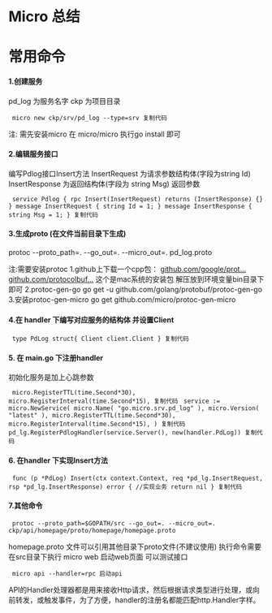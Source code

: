 # Micro 总结 #

# 常用命令 #

#### 1.创建服务 ####

pd_log 为服务名字 ckp 为项目目录

` micro new ckp/srv/pd_log --type=srv 复制代码`

注: 需先安装micro 在 micro/micro 执行go install 即可

#### 2.编辑服务接口 ####

编写Pdlog接口Insert方法 InsertRequest 为请求参数结构体(字段为string Id) InsertResponse 为返回结构体(字段为 string Msg) 返回参数

` service Pdlog { rpc Insert(InsertRequest) returns (InsertResponse) {} } message InsertRequest { string Id = 1; } message InsertResponse { string Msg = 1; } 复制代码`

#### 3.生成proto (在文件当前目录下生成) ####

protoc --proto_path=. --go_out=. --micro_out=. pd_log.proto

注:需要安装protoc 1.github上下载一个cpp包： [github.com/google/prot…]( https://link.juejin.im?target=https%3A%2F%2Fgithub.com%2Fgoogle%2Fprotobuf%2Freleases ) [github.com/protocolbuf…]( https://link.juejin.im?target=https%3A%2F%2Fgithub.com%2Fprotocolbuffers%2Fprotobuf%2Freleases%2Fdownload%2Fv3.7.1%2Fprotoc-3.7.1-osx-x86_64.zip ) 这个是mac系统的安装包 解压放到环境变量bin目录下即可 2.protoc-gen-go go get -u github.com/golang/protobuf/protoc-gen-go 3.安装protoc-gen-micro go get github.com/micro/protoc-gen-micro

#### 4.在 handler 下编写对应服务的结构体 并设置Client ####

` type PdLog struct{ Client client.Client } 复制代码`

#### 5. 在 main.go 下注册handler ####

初始化服务是加上心跳参数

` micro.RegisterTTL(time.Second*30), micro.RegisterInterval(time.Second*15), 复制代码` ` service := micro.NewService( micro.Name( "go.micro.srv.pd_log" ), micro.Version( "latest" ), micro.RegisterTTL(time.Second*30), micro.RegisterInterval(time.Second*15), ) 复制代码` ` pd_lg.RegisterPdlogHandler(service.Server(), new(handler.PdLog)) 复制代码`

#### 6. 在handler 下实现Insert方法 ####

` func (p *PdLog) Insert(ctx context.Context, req *pd_lg.InsertRequest, rsp *pd_lg.InsertResponse) error { //实现业务 return nil } 复制代码`

#### 7.其他命令 ####

` protoc --proto_path=$GOPATH/src --go_out=. --micro_out=. ckp/api/homepage/proto/homepage/homepage.proto`

homepage.proto 文件可以引用其他目录下proto文件(不建议使用) 执行命令需要在src目录下执行 micro web 启动web页面 可以测试接口

` micro api --handler=rpc 启动api`

API的Handler处理器都是用来接收Http请求，然后根据请求类型进行处理，或向前转发，或触发事件，为了方便，handler的注册名都能匹配http.Handler字样。
